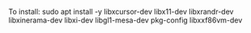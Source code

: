 

To install:
sudo apt install -y libxcursor-dev libx11-dev libxrandr-dev libxinerama-dev libxi-dev libgl1-mesa-dev pkg-config libxxf86vm-dev
